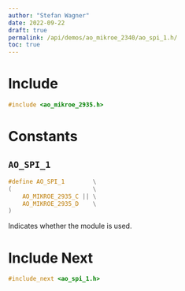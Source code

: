 ```yaml
---
author: "Stefan Wagner"
date: 2022-09-22
draft: true
permalink: /api/demos/ao_mikroe_2340/ao_spi_1.h/
toc: true
---
```


# Include

```c
#include <ao_mikroe_2935.h>
```

# Constants

## `AO_SPI_1`

```c
#define AO_SPI_1        \
(                       \
    AO_MIKROE_2935_C || \
    AO_MIKROE_2935_D    \
)
```

Indicates whether the module is used.

# Include Next

```c
#include_next <ao_spi_1.h>
```
